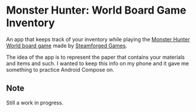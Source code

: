 # Monster Hunter: World Board Game Inventory
An app that keeps track of your inventory while playing the [Monster Hunter World board game](https://steamforged.com/products/monster-hunter-world-the-board-game) made by [Steamforged Games](https://steamforged.com/).

The idea of the app is to represent the paper that contains your materials and items and such. I wanted to keep this info on my phone and it gave me something to practice Android Compose on.

## Note
Still a work in progress.
